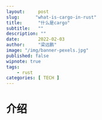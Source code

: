 ```yaml
---
layout:     post 
slug:      "what-is-cargo-in-rust"
title:      "什么是cargo"
subtitle:   ""
description: ""
date:       2022-02-03
author:     "梁远鹏"
image: "/img/banner-pexels.jpg"
published: false
wipnote: true
tags:
    - rust 
categories: [ TECH ]
---
```


# 介绍  

